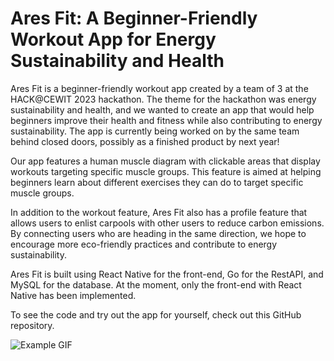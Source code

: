 # Ares Fit: A Beginner-Friendly Workout App for Energy Sustainability and Health

Ares Fit is a beginner-friendly workout app created by a team of 3 at the HACK@CEWIT 2023 hackathon. The theme for the hackathon was energy sustainability and health, and we wanted to create an app that would help beginners improve their health and fitness while also contributing to energy sustainability. The app is currently being worked on by the same team behind closed doors, possibly as a finished product by next year!

Our app features a human muscle diagram with clickable areas that display workouts targeting specific muscle groups. This feature is aimed at helping beginners learn about different exercises they can do to target specific muscle groups.

In addition to the workout feature, Ares Fit also has a profile feature that allows users to enlist carpools with other users to reduce carbon emissions. By connecting users who are heading in the same direction, we hope to encourage more eco-friendly practices and contribute to energy sustainability.

Ares Fit is built using React Native for the front-end, Go for the RestAPI, and MySQL for the database. At the moment, only the front-end with React Native has been implemented.

To see the code and try out the app for yourself, check out this GitHub repository.

![Example GIF](aresfit.gif)
